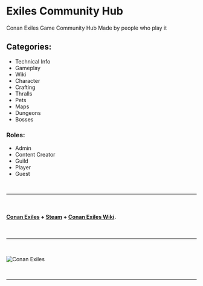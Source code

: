 # Exiles Community Hub

Conan Exiles Game Community Hub
Made by people who play it 

## Categories:

 - Technical Info
 - Gameplay
 - Wiki
 - Character
 - Crafting
 - Thralls
 - Pets
 - Maps
 - Dungeons
 - Bosses

### Roles:

- Admin
- Content Creator
- Guild
- Player
- Guest

<br><hr><br>

#### [Conan Exiles](https://www.conanexiles.com/) + [Steam](https://store.steampowered.com/) + [Conan Exiles Wiki](https://conanexiles.fandom.com/wiki/Conan_Exiles_Wiki).

<br><hr><br>

![Conan Exiles](https://encrypted-tbn0.gstatic.com/images?q=tbn:ANd9GcTTXGH_z2eJRteruLgQtup5KMvCciAoV04RTw&usqp=CAU)

<br><hr><br>
